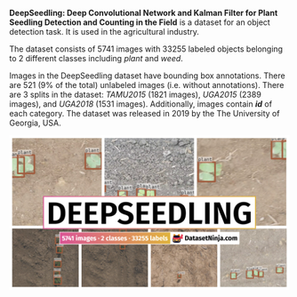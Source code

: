 **DeepSeedling: Deep Convolutional Network and Kalman Filter for Plant Seedling Detection and Counting in the Field** is a dataset for an object detection task. It is used in the agricultural industry. 

The dataset consists of 5741 images with 33255 labeled objects belonging to 2 different classes including *plant* and *weed*.

Images in the DeepSeedling dataset have bounding box annotations. There are 521 (9% of the total) unlabeled images (i.e. without annotations). There are 3 splits in the dataset: *TAMU2015* (1821 images), *UGA2015* (2389 images), and *UGA2018* (1531 images). Additionally, images contain ***id*** of each category. The dataset was released in 2019 by the The University of Georgia, USA.

<img src="https://github.com/dataset-ninja/deepseedling/raw/main/visualizations/poster.png">
